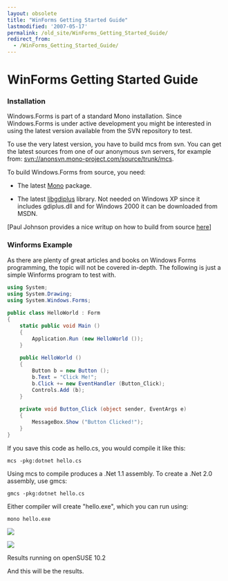 ```yaml
---
layout: obsolete
title: "WinForms Getting Started Guide"
lastmodified: '2007-05-17'
permalink: /old_site/WinForms_Getting_Started_Guide/
redirect_from:
  - /WinForms_Getting_Started_Guide/
---
```


WinForms Getting Started Guide
==============================

### Installation

Windows.Forms is part of a standard Mono installation. Since Windows.Forms is under active development you might be interested in using the latest version available from the SVN repository to test.

To use the very latest version, you have to build mcs from svn. You can get the latest sources from one of our anonymous svn servers, for example from: [svn://anonsvn.mono-project.com/source/trunk/mcs](svn://anonsvn.mono-project.com/source/trunk/mcs).

To build Windows.Forms from source, you need:

-   The latest [Mono](http://www.go-mono.com/download.html) package.

-   The latest [libgdiplus](http://www.go-mono.com/download.html) library. Not needed on Windows XP since it includes gdiplus.dll and for Windows 2000 it can be downloaded from MSDN.

[Paul Johnson provides a nice writup on how to build from source [here](http://www.all-the-johnsons.co.uk/mono/mono-compiling.shtml)]

### Winforms Example

As there are plenty of great articles and books on Windows Forms programming, the topic will not be covered in-depth. The following is just a simple Winforms program to test with.

``` csharp
using System;
using System.Drawing;
using System.Windows.Forms;
 
public class HelloWorld : Form
{
    static public void Main ()
    {
        Application.Run (new HelloWorld ());
    }
 
    public HelloWorld ()
    {
        Button b = new Button ();
        b.Text = "Click Me!";
        b.Click += new EventHandler (Button_Click);
        Controls.Add (b);
    }
 
    private void Button_Click (object sender, EventArgs e)
    {
        MessageBox.Show ("Button Clicked!");
    }
}
```

If you save this code as hello.cs, you would compile it like this:

    mcs -pkg:dotnet hello.cs

Using mcs to compile produces a .Net 1.1 assembly. To create a .Net 2.0 assembly, use gmcs:

    gmcs -pkg:dotnet hello.cs

Either compiler will create "hello.exe", which you can run using:

    mono hello.exe

[![]({{site.github.url}}/old_site/images/f/f5/Helloworld.png)]({{site.github.url}}/old_site/images/f/f5/Helloworld.png)

[![](/skins/common/images/magnify-clip.png)]({{site.github.url}}/old_site/images/f/f5/Helloworld.png "Enlarge")

Results running on openSUSE 10.2

And this will be the results.

